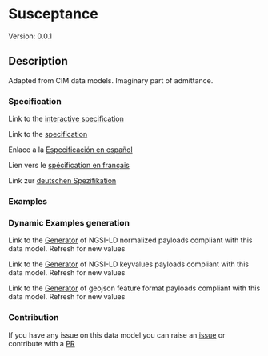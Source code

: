 # Susceptance
Version: 0.0.1

## Description 

Adapted from CIM data models. Imaginary part of admittance.
### Specification

Link to the [interactive specification](https://swagger.lab.fiware.org/?url=https://github.com/smart-data-models/dataModel.EnergyCIM/blob/master/Susceptance/swagger.yaml)

Link to the [specification](https://github.com/smart-data-models/dataModel.EnergyCIM/blob/master/Susceptance/doc/spec.md)

Enlace a la [Especificación en español](https://github.com/smart-data-models/dataModel.EnergyCIM/blob/master/Susceptance/doc/spec_ES.md)

Lien vers le [spécification en français](https://github.com/smart-data-models/dataModel.EnergyCIM/blob/master/Susceptance/doc/spec_FR.md)

Link zur [deutschen Spezifikation](https://github.com/smart-data-models/dataModel.EnergyCIM/blob/master/Susceptance/doc/spec_DE.md)
### Examples
### Dynamic Examples generation

Link to the [Generator](https://smartdatamodels.org/extra/ngsi-ld_generator.php?schemaUrl=https://raw.githubusercontent.com/smart-data-models/dataModel.EnergyCIM/master/Susceptance/schema.json&email=info@smartdatamodels.org) of NGSI-LD normalized payloads compliant with this data model. Refresh for new values

Link to the [Generator](https://smartdatamodels.org/extra/ngsi-ld_generator_keyvalues.php?schemaUrl=https://raw.githubusercontent.com/smart-data-models/dataModel.EnergyCIM/master/Susceptance/schema.json&email=info@smartdatamodels.org) of NGSI-LD keyvalues payloads compliant with this data model. Refresh for new values

Link to the [Generator](https://smartdatamodels.org/extra/geojson_features_generator_v1.0.php?schemaUrl=https://raw.githubusercontent.com/smart-data-models/dataModel.EnergyCIM/master/Susceptance/schema.json&email=info@smartdatamodels.org) of geojson feature format payloads compliant with this data model. Refresh for new values
### Contribution

 If you have any issue on this data model you can raise an [issue](https://github.com/smart-data-models/dataModel.EnergyCIM/issues)  or contribute with a [PR](https://github.com/smart-data-models/dataModel.EnergyCIM/pulls)